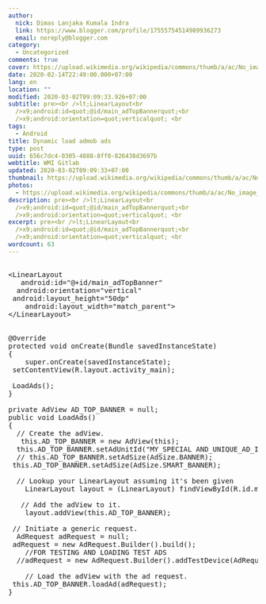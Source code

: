 ```yaml
---
author:
  nick: Dimas Lanjaka Kumala Indra
  link: https://www.blogger.com/profile/17555754514989936273
  email: noreply@blogger.com
category:
  - Uncategorized
comments: true
cover: https://upload.wikimedia.org/wikipedia/commons/thumb/a/ac/No_image_available.svg/2048px-No_image_available.svg.png
date: 2020-02-14T22:49:00.000+07:00
lang: en
location: ""
modified: 2020-03-02T09:09:33.926+07:00
subtitle: pre><br />lt;LinearLayout<br
  />x9;android:id=quot;@id/main_adTopBannerquot;<br
  />x9;android:orientation=quot;verticalquot; <br
tags:
  - Android
title: Dynamic load admob ads
type: post
uuid: 656c7dc4-0305-4888-8ff0-826438d3697b
webtitle: WMI Gitlab
updated: 2020-03-02T09:09:33+07:00
thumbnail: https://upload.wikimedia.org/wikipedia/commons/thumb/a/ac/No_image_available.svg/2048px-No_image_available.svg.png
photos:
  - https://upload.wikimedia.org/wikipedia/commons/thumb/a/ac/No_image_available.svg/2048px-No_image_available.svg.png
description: pre><br />lt;LinearLayout<br
  />x9;android:id=quot;@id/main_adTopBannerquot;<br
  />x9;android:orientation=quot;verticalquot; <br
excerpt: pre><br />lt;LinearLayout<br
  />x9;android:id=quot;@id/main_adTopBannerquot;<br
  />x9;android:orientation=quot;verticalquot; <br
wordcount: 63
---
```


<pre><br>&lt;LinearLayout<br>	android:id="@+id/main_adTopBanner"<br>	android:orientation="vertical" <br>	android:layout_height="50dp"<br>	android:layout_width="match_parent"&gt;        <br>&lt;/LinearLayout&gt;<br><br><br>@Override<br>protected void onCreate(Bundle savedInstanceState)<br>{<br>	super.onCreate(savedInstanceState);<br>	setContentView(R.layout.activity_main);<br><br>	LoadAds();			    	   <br>}<br>	<br>private AdView AD_TOP_BANNER = null;<br>public void LoadAds()<br>{<br>	// Create the adView.<br>	this.AD_TOP_BANNER = new AdView(this);<br>	this.AD_TOP_BANNER.setAdUnitId("MY_SPECIAL AND_UNIQUE_AD_ID");<br>	// this.AD_TOP_BANNER.setAdSize(AdSize.BANNER);<br>	this.AD_TOP_BANNER.setAdSize(AdSize.SMART_BANNER);<br><br>	// Lookup your LinearLayout assuming it's been given	<br>	LinearLayout layout = (LinearLayout) findViewById(R.id.main_adTopBanner);<br><br>	// Add the adView to it.<br>	layout.addView(this.AD_TOP_BANNER);<br><br>	// Initiate a generic request.<br>	AdRequest adRequest = null;<br>	adRequest = new AdRequest.Builder().build();<br>	//FOR TESTING AND LOADING TEST ADS<br>	//adRequest = new AdRequest.Builder().addTestDevice(AdRequest.DEVICE_ID_EMULATOR).addTestDevice("AC98C820A50B4AD8A2106EDE96FB87D4").build();	<br><br>	// Load the adView with the ad request.<br>	this.AD_TOP_BANNER.loadAd(adRequest);<br>}<br></pre>